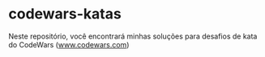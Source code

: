 # codewars-katas
Neste repositório, você encontrará minhas soluções para desafios de kata do CodeWars (www.codewars.com)
